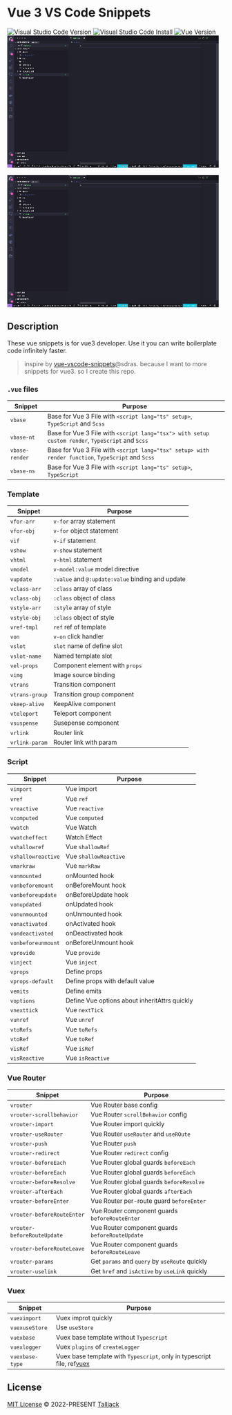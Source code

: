 # Vue 3 VS Code Snippets

![Visual Studio Code Version](https://img.shields.io/visual-studio-marketplace/v/talljack.vue-3-snippets?color=blue)
![Visual Studio Code Install](https://img.shields.io/visual-studio-marketplace/i/talljack.vue-3-snippets?color=success)
![Vue Version](https://img.shields.io/badge/vue-3-%234FC08D?logo=vuedotjs)
![vue-3-snippets](./images/vue3-snippets.gif)

![vue-3-snippets](./images/vue3-snippets.gif)

## Description

These vue snippets is for vue3 developer. Use it you can write boilerplate code infinitely faster.

> inspire by [vue-vscode-snippets](https://github.com/sdras/vue-vscode-snippets)@sdras.
> because I want to more snippets for vue3. so I create this repo.

### `.vue` files

| Snippet        | Purpose                                                                                            |
| -------------- | -------------------------------------------------------------------------------------------------- |
| `vbase`        | Base for Vue 3 File with `<script lang="ts" setup>`, `TypeScript` and `Scss`                       |
| `vbase-nt`     | Base for Vue 3 File with `<script lang="tsx"> with setup custom render`, `TypeScript` and `Scss`   |
| `vbase-render` | Base for Vue 3 File with `<script lang="tsx" setup> with render function`, `TypeScript` and `Scss` |
| `vbase-ns`     | Base for Vue 3 File with `<script lang="ts" setup>`, `TypeScript`                                  |

### Template

| Snippet        | Purpose                                          |
| -------------- | ------------------------------------------------ |
| `vfor-arr`     | `v-for` array statement                          |
| `vfor-obj`     | `v-for` object statement                         |
| `vif`          | `v-if` statement                                 |
| `vshow`        | `v-show` statement                               |
| `vhtml`        | `v-html` statement                               |
| `vmodel`       | `v-model:value` model directive                  |
| `vupdate`      | `:value` and `@:update:value` binding and update |
| `vclass-arr`   | `:class` array of class                          |
| `vclass-obj`   | `:class` object of class                         |
| `vstyle-arr`   | `:style` array of style                          |
| `vstyle-obj`   | `:class` object of style                         |
| `vref-tmpl`    | `ref` ref of template                            |
| `von`          | `v-on` click handler                             |
| `vslot`        | `slot` name of define slot                       |
| `vslot-name`   | Named template slot                              |
| `vel-props`    | Component element with `props`                   |
| `vimg`         | Image source binding                             |
| `vtrans`       | Transition component                             |
| `vtrans-group` | Transition group component                       |
| `vkeep-alive`  | KeepAlive component                              |
| `vteleport`    | Teleport component                               |
| `vsuspense`    | Susepense component                              |
| `vrlink`       | Router link                                      |
| `vrlink-param` | Router link with param                           |

### Script

| Snippet            | Purpose                                       |
| ------------------ | --------------------------------------------- |
| `vimport`          | Vue import                                    |
| `vref`             | Vue `ref`                                     |
| `vreactive`        | Vue `reactive`                                |
| `vcomputed`        | Vue `computed`                                |
| `vwatch`           | Vue Watch                                     |
| `vwatcheffect`     | Watch Effect                                  |
| `vshallowref`      | Vue `shallowRef`                              |
| `vshallowreactive` | Vue `shallowReactive`                         |
| `vmarkraw`         | Vue `markRaw`                                 |
| `vonmounted`       | onMounted hook                                |
| `vonbeforemount`   | onBeforeMount hook                            |
| `vonbeforeupdate`  | onBeforeUpdate hook                           |
| `vonupdated`       | onUpdated hook                                |
| `vonunmounted`     | onUnmounted hook                              |
| `vonactivated`     | onActivated hook                              |
| `vondeactivated`   | onDeactivated hook                            |
| `vonbeforeunmount` | onBeforeUnmount hook                          |
| `vprovide`         | Vue `provide`                                 |
| `vinject`          | Vue `inject`                                  |
| `vprops`           | Define props                                  |
| `vprops-default`   | Define props with default value               |
| `vemits`           | Define emits                                  |
| `voptions`         | Define Vue options about inheritAttrs quickly |
| `vnexttick`        | Vue `nextTick`                                |
| `vunref`           | Vue `unref`                                   |
| `vtoRefs`          | Vue `toRefs`                                  |
| `vtoRef`           | Vue `toRef`                                   |
| `visRef`           | Vue `isRef`                                   |
| `visReactive`      | Vue `isReactive`                              |

### Vue Router

| Snippet                     | Purpose                                         |
| --------------------------- | ----------------------------------------------- |
| `vrouter`                   | Vue Router base config                          |
| `vrouter-scrollbehavior`    | Vue Router `scrollBehavior` config              |
| `vrouter-import`            | Vue Router import quickly                       |
| `vrouter-useRouter`         | Vue Router `useRouter` and `useROute`           |
| `vrouter-push`              | Vue Router `push`                               |
| `vrouter-redirect`          | Vue Router `redirect` config                    |
| `vrouter-beforeEach`        | Vue Router global guards `beforeEach`           |
| `vrouter-beforeEach`        | Vue Router global guards `beforeEach`           |
| `vrouter-beforeResolve`     | Vue Router global guards `beforeResolve`        |
| `vrouter-afterEach`         | Vue Router global guards `afterEach`            |
| `vrouter-beforeEnter`       | Vue Router per-route guard `beforeEnter`        |
| `vrouter-beforeRouteEnter`  | Vue Router component guards `beforeRouteEnter`  |
| `vrouter-beforeRouteUpdate` | Vue Router component guards `beforeRouteUpdate` |
| `vrouter-beforeRouteLeave`  | Vue Router component guards `beforeRouteLeave`  |
| `vrouter-params`            | Get `params` and `query` by `useRoute` quickly  |
| `vrouter-uselink`           | Get `href` and `isActive` by `useLink` quickly  |

### Vuex

| Snippet         | Purpose                                                                                                                                                                          |
| --------------- | -------------------------------------------------------------------------------------------------------------------------------------------------------------------------------- |
| `vueximport`    | Vuex improt quickly                                                                                                                                                              |
| `vuexuseStore`  | Use `useStore`                                                                                                                                                                   |
| `vuexbase`      | Vuex base template without `Typescript`                                                                                                                                          |
| `vuexlogger`    | Vuex `plugins` of `createLogger`                                                                                                                                                 |
| `vuexbase-type` | Vuex base template with `Typescript`, only in typescript file, ref[vuex](https://vuex.vuejs.org/zh/guide/typescript-support.html#%E7%AE%80%E5%8C%96-usestore-%E7%94%A8%E6%B3%95) |

## License

[MIT License](https://github.com/Talljack/vue3-hotKey/blob/main/LICENSE) © 2022-PRESENT [Talljack](https://github.com/Talljack)
